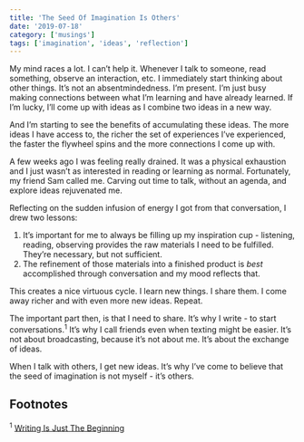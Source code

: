 ```yaml
---
title: 'The Seed Of Imagination Is Others'
date: '2019-07-18'
category: ['musings']
tags: ['imagination', 'ideas', 'reflection']
---
```


My mind races a lot. I can’t help it. Whenever I talk to someone, read something, observe an interaction, etc. I immediately start thinking about other things. It’s not an absentmindedness. I’m present. I’m just busy making connections between what I’m learning and have already learned. If I’m lucky, I’ll come up with ideas as I combine two ideas in a new way.

And I’m starting to see the benefits of accumulating these ideas. The more ideas I have access to, the richer the set of experiences I’ve experienced, the faster the flywheel spins and the more connections I come up with.

A few weeks ago I was feeling really drained. It was a physical exhaustion and I just wasn’t as interested in reading or learning as normal. Fortunately, my friend Sam called me. Carving out time to talk, without an agenda, and explore ideas rejuvenated me.

Reflecting on the sudden infusion of energy I got from that conversation, I drew two lessons:

1. It’s important for me to always be filling up my inspiration cup - listening, reading, observing provides the raw materials I need to be fulfilled. They’re necessary, but not sufficient.
2. The refinement of those materials into a finished product is _best_ accomplished through conversation and my mood reflects that.

This creates a nice virtuous cycle. I learn new things. I share them. I come away richer and with even more new ideas. Repeat.

The important part then, is that I need to share. It’s why I write - to start conversations.<sup>1</sup> It’s why I call friends even when texting might be easier. It’s not about broadcasting, because it’s not about me. It’s about the exchange of ideas.

When I talk with others, I get new ideas. It’s why I’ve come to believe that the seed of imagination is not myself - it’s others.

## Footnotes

<sup>1</sup> [Writing Is Just The Beginning](https://www.stephencharlesweiss.com/2019-04-17/writing-is-the-beginning/)
